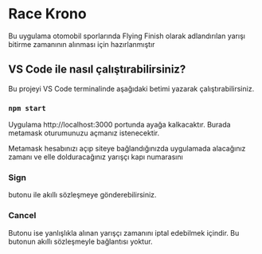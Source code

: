 # Race Krono 

Bu uygulama otomobil sporlarında Flying Finish olarak adlandırılan yarışı bitirme zamanının alınması için hazırlanmıştır

## VS Code ile nasıl çalıştırabilirsiniz?

Bu projeyi VS Code terminalinde aşağıdaki betimi yazarak çalıştırabilirsiniz.

### `npm start`

Uygulama http://localhost:3000 portunda ayağa kalkacaktır. Burada metamask oturumunuzu açmanız istenecektir.

Metamask hesabınızı açıp siteye bağlandığınızda uygulamada alacağınız zamanı ve elle dolduracağınız yarışçı kapı numarasını

### Sign

butonu ile akıllı sözleşmeye gönderebilirsiniz. 

### Cancel 

Butonu ise yanlışlıkla alınan yarışçı zamanını iptal edebilmek içindir. Bu butonun akıllı sözleşmeyle bağlantısı yoktur.

